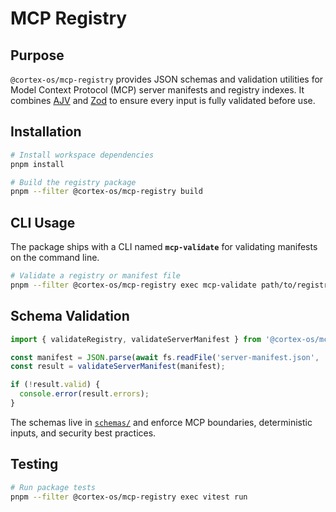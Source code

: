 <!--
This README.md file follows WCAG 2.1 AA accessibility guidelines:
- Semantic headings with logical order
- Descriptive link text
- High contrast code blocks
-->

# MCP Registry

## Purpose

`@cortex-os/mcp-registry` provides JSON schemas and validation utilities for Model Context Protocol (MCP) server manifests and registry indexes. It combines [AJV](https://ajv.js.org/) and [Zod](https://zod.dev/) to ensure every input is fully validated before use.

## Installation

```bash
# Install workspace dependencies
pnpm install

# Build the registry package
pnpm --filter @cortex-os/mcp-registry build
```

## CLI Usage

The package ships with a CLI named **`mcp-validate`** for validating manifests on the command line.

```bash
# Validate a registry or manifest file
pnpm --filter @cortex-os/mcp-registry exec mcp-validate path/to/registry.json
```

## Schema Validation

```ts
import { validateRegistry, validateServerManifest } from '@cortex-os/mcp-registry';

const manifest = JSON.parse(await fs.readFile('server-manifest.json', 'utf8'));
const result = validateServerManifest(manifest);

if (!result.valid) {
  console.error(result.errors);
}
```

The schemas live in [`schemas/`](./schemas) and enforce MCP boundaries, deterministic inputs, and security best practices.

## Testing

```bash
# Run package tests
pnpm --filter @cortex-os/mcp-registry exec vitest run
```
